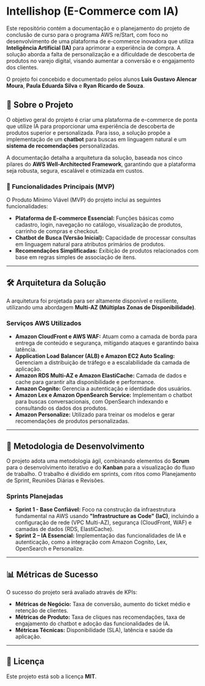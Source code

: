# Intellishop (E-Commerce com IA)

Este repositório contém a documentação e o planejamento do projeto de conclusão de curso para o programa AWS re/Start, com foco no desenvolvimento de uma plataforma de e-commerce inovadora que utiliza **Inteligência Artificial (IA)** para aprimorar a experiência de compra. A solução aborda a falta de personalização e a dificuldade de descoberta de produtos no varejo digital, visando aumentar a conversão e o engajamento dos clientes.

O projeto foi concebido e documentado pelos alunos **Luis Gustavo Alencar Moura**, **Paula Eduarda Silva** e **Ryan Ricardo de Souza**.

## 📖 Sobre o Projeto
O objetivo geral do projeto é criar uma plataforma de e-commerce de ponta que utilize IA para proporcionar uma experiência de descoberta de produtos superior e personalizada. Para isso, a solução propõe a implementação de um **chatbot** para buscas em linguagem natural e um **sistema de recomendações** personalizadas.

A documentação detalha a arquitetura da solução, baseada nos cinco pilares do **AWS Well-Architected Framework**, garantindo que a plataforma seja robusta, segura, escalável e otimizada em custos.

### 🤖 Funcionalidades Principais (MVP)
O Produto Mínimo Viável (MVP) do projeto inclui as seguintes funcionalidades:
* **Plataforma de E-commerce Essencial:** Funções básicas como cadastro, login, navegação no catálogo, visualização de produtos, carrinho de compras e checkout.
* **Chatbot de Busca (Versão Inicial):** Capacidade de processar consultas em linguagem natural para atributos primários de produtos.
* **Recomendações Simplificadas:** Exibição de produtos relacionados com base em regras simples de associação de itens.

---

## 🛠️ Arquitetura da Solução
A arquitetura foi projetada para ser altamente disponível e resiliente, utilizando uma abordagem **Multi-AZ (Múltiplas Zonas de Disponibilidade)**.

### Serviços AWS Utilizados
* **Amazon CloudFront e AWS WAF:** Atuam como a camada de borda para entrega de conteúdo e segurança, mitigando ataques e garantindo baixa latência.
* **Application Load Balancer (ALB) e Amazon EC2 Auto Scaling:** Gerenciam a distribuição de tráfego e a escalabilidade da camada de aplicação.
* **Amazon RDS Multi-AZ e Amazon ElastiCache:** Camada de dados e cache para garantir alta disponibilidade e performance.
* **Amazon Cognito:** Gerencia a autenticação e identidade dos usuários.
* **Amazon Lex e Amazon OpenSearch Service:** Implementam o chatbot para buscas conversacionais, com OpenSearch indexando e consultando os dados dos produtos.
* **Amazon Personalize:** Utilizado para treinar os modelos e gerar recomendações de produtos personalizadas.

---

## 🚀 Metodologia de Desenvolvimento
O projeto adota uma metodologia ágil, combinando elementos do **Scrum** para o desenvolvimento iterativo e do **Kanban** para a visualização do fluxo de trabalho. O trabalho é dividido em sprints, com ritos como Planejamento de Sprint, Reuniões Diárias e Revisões.

### Sprints Planejadas
* **Sprint 1 - Base Confiável:** Foco na construção da infraestrutura fundamental na AWS usando **"Infrastructure as Code" (IaC)**, incluindo a configuração de rede (VPC Multi-AZ), segurança (CloudFront, WAF) e camadas de dados (RDS, ElastiCache).
* **Sprint 2 – IA Essencial:** Implementação das funcionalidades de IA e autenticação, como a integração com Amazon Cognito, Lex, OpenSearch e Personalize.

---

## 📊 Métricas de Sucesso
O sucesso do projeto será avaliado através de KPIs:
* **Métricas de Negócio:** Taxa de conversão, aumento do ticket médio e retenção de clientes.
* **Métricas de Produto:** Taxa de cliques nas recomendações, taxa de engajamento do chatbot e adoção das funcionalidades de IA.
* **Métricas Técnicas:** Disponibilidade (SLA), latência e saúde da aplicação.

---

## 📄 Licença
Este projeto está sob a licença **MIT**.

